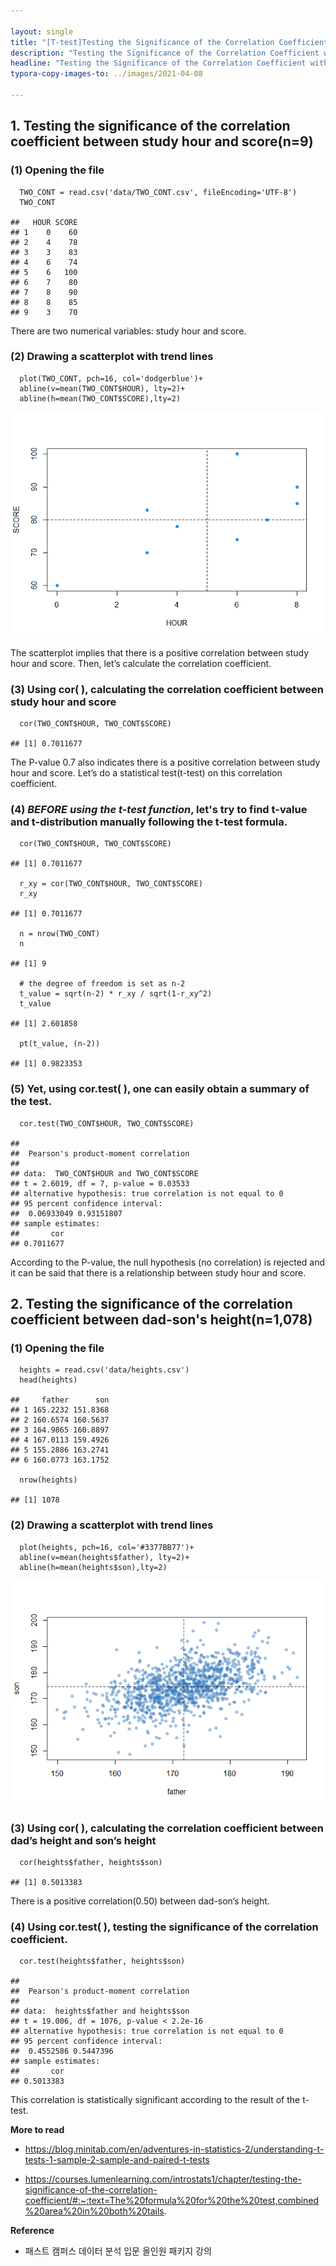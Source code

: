 ```yaml
---

layout: single
title: "[T-test]Testing the Significance of the Correlation Coefficient with R script"
description: "Testing the Significance of the Correlation Coefficient with R script"
headline: "Testing the Significance of the Correlation Coefficient with R script"
typora-copy-images-to: ../images/2021-04-08

---
```





## 1. Testing the significance of the correlation coefficient between study hour and score(n=9)

### (1) Opening the file

      TWO_CONT = read.csv('data/TWO_CONT.csv', fileEncoding='UTF-8')
      TWO_CONT
    
    ##   HOUR SCORE
    ## 1    0    60
    ## 2    4    78
    ## 3    3    83
    ## 4    6    74
    ## 5    6   100
    ## 6    7    80
    ## 7    8    90
    ## 8    8    85
    ## 9    3    70

There are two numerical variables: study hour and score.



### (2) Drawing a scatterplot with trend lines

      plot(TWO_CONT, pch=16, col='dodgerblue')+
      abline(v=mean(TWO_CONT$HOUR), lty=2)+
      abline(h=mean(TWO_CONT$SCORE),lty=2)

<center><img src ="/images/2021-04-08/scatterplot-t-1.png"></center>

The scatterplot implies that there is a positive correlation between study hour and score. Then, let’s calculate the correlation coefficient.



### (3) Using cor( ), calculating the correlation coefficient between study hour and score

      cor(TWO_CONT$HOUR, TWO_CONT$SCORE)
    
    ## [1] 0.7011677

The P-value 0.7 also indicates there is a positive correlation between study hour and score. Let’s do a statistical test(t-test) on this correlation coefficient.



### (4) *BEFORE using the t-test function*, let's try to find t-value and t-distribution manually following the t-test formula.

      cor(TWO_CONT$HOUR, TWO_CONT$SCORE)
    
    ## [1] 0.7011677
    
      r_xy = cor(TWO_CONT$HOUR, TWO_CONT$SCORE)
      r_xy
    
    ## [1] 0.7011677
    
      n = nrow(TWO_CONT)
      n
    
    ## [1] 9
    
      # the degree of freedom is set as n-2
      t_value = sqrt(n-2) * r_xy / sqrt(1-r_xy^2)
      t_value    
    
    ## [1] 2.601858
    
      pt(t_value, (n-2))
    
    ## [1] 0.9823353



### (5) Yet, using cor.test( ), one can easily obtain a summary of the test.

      cor.test(TWO_CONT$HOUR, TWO_CONT$SCORE)
    
    ## 
    ##  Pearson's product-moment correlation
    ## 
    ## data:  TWO_CONT$HOUR and TWO_CONT$SCORE
    ## t = 2.6019, df = 7, p-value = 0.03533
    ## alternative hypothesis: true correlation is not equal to 0
    ## 95 percent confidence interval:
    ##  0.06933049 0.93151807
    ## sample estimates:
    ##       cor 
    ## 0.7011677

According to the P-value, the null hypothesis (no correlation) is rejected and it can be said that there is a relationship between study hour and score.







## 2. Testing the significance of the correlation coefficient between dad-son's height(n=1,078)

### (1) Opening the file

      heights = read.csv('data/heights.csv')
      head(heights)
    
    ##     father      son
    ## 1 165.2232 151.8368
    ## 2 160.6574 160.5637
    ## 3 164.9865 160.8897
    ## 4 167.0113 159.4926
    ## 5 155.2886 163.2741
    ## 6 160.0773 163.1752
    
      nrow(heights)
    
    ## [1] 1078



### (2) Drawing a scatterplot with trend lines

      plot(heights, pch=16, col='#3377BB77')+
      abline(v=mean(heights$father), lty=2)+
      abline(h=mean(heights$son),lty=2)

<center><img src ="/images/2021-04-08/unnamed-chunk-14-1.png"></center>



### (3) Using cor( ), calculating the correlation coefficient between dad’s height and son’s height

      cor(heights$father, heights$son)
    
    ## [1] 0.5013383

There is a positive correlation(0.50) between dad-son’s height.



### (4) Using cor.test( ), testing the significance of the correlation coefficient.

      cor.test(heights$father, heights$son)
    
    ## 
    ##  Pearson's product-moment correlation
    ## 
    ## data:  heights$father and heights$son
    ## t = 19.006, df = 1076, p-value < 2.2e-16
    ## alternative hypothesis: true correlation is not equal to 0
    ## 95 percent confidence interval:
    ##  0.4552586 0.5447396
    ## sample estimates:
    ##       cor 
    ## 0.5013383

This correlation is statistically significant according to the result of the t-test.



**More to read**

- https://blog.minitab.com/en/adventures-in-statistics-2/understanding-t-tests-1-sample-2-sample-and-paired-t-tests

- https://courses.lumenlearning.com/introstats1/chapter/testing-the-significance-of-the-correlation-coefficient/#:~:text=The%20formula%20for%20the%20test,combined%20area%20in%20both%20tails.



**Reference**

- 패스트 캠퍼스 데이터 분석 입문 올인원 패키지 강의

